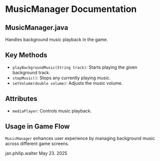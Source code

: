 # MusicManager Documentation

## MusicManager.java

Handles background music playback in the game.

## Key Methods

- `playBackgroundMusic(String track)`: Starts playing the given background track.
- `stopMusic()`: Stops any currently playing music.
- `setVolume(double volume)`: Adjusts the music volume.

## Attributes

- `mediaPlayer`: Controls music playback.

## Usage in Game Flow

`MusicManager` enhances user experience by managing background music across different game screens.

jan.philip.walter May 23. 2025